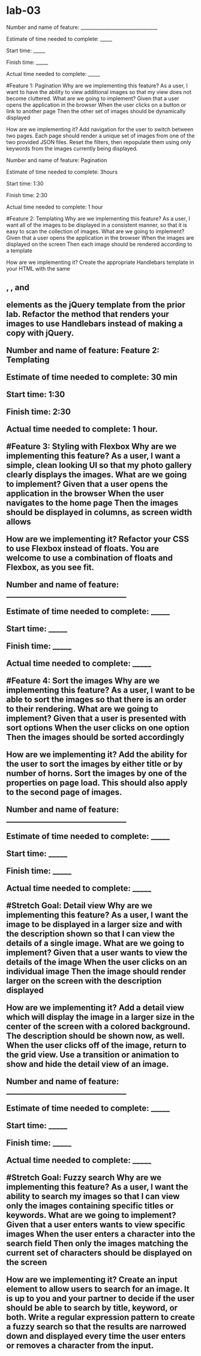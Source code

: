 # lab-03

Number and name of feature: ________________________________

Estimate of time needed to complete: _____

Start time: _____

Finish time: _____

Actual time needed to complete: _____

#Feature 1: Pagination
Why are we implementing this feature?
As a user, I want to have the ability to view additional images so that my view does not become cluttered.
What are we going to implement?
Given that a user opens the application in the browser
When the user clicks on a button or link to another page
Then the other set of images should be dynamically displayed

How are we implementing it?
Add navigation for the user to switch between two pages. Each page should render a unique set of images from one of the two provided JSON files.
Reset the filters, then repopulate them using only keywords from the images currently being displayed.

Number and name of feature: Pagination

Estimate of time needed to complete: 3hours

Start time: 1:30

Finish time: 2:30

Actual time needed to complete: 1 hour

#Feature 2: Templating
Why are we implementing this feature?
As a user, I want all of the images to be displayed in a consistent manner, so that it is easy to scan the collection of images.
What are we going to implement?
Given that a user opens the application in the browser
When the images are displayed on the screen
Then each image should be rendered according to a template

How are we implementing it?
Create the appropriate Handlebars template in your HTML with the same <h2>, <img>, and <p> elements as the jQuery template from the prior lab.
Refactor the method that renders your images to use Handlebars instead of making a copy with jQuery.

Number and name of feature: Feature 2: Templating

Estimate of time needed to complete: 30 min

Start time: 1:30

Finish time: 2:30

Actual time needed to complete: 1 hour. 

#Feature 3: Styling with Flexbox
Why are we implementing this feature?
As a user, I want a simple, clean looking UI so that my photo gallery clearly displays the images.
What are we going to implement?
Given that a user opens the application in the browser
When the user navigates to the home page
Then the images should be displayed in columns, as screen width allows

How are we implementing it?
Refactor your CSS to use Flexbox instead of floats. You are welcome to use a combination of floats and Flexbox, as you see fit.

Number and name of feature: ________________________________

Estimate of time needed to complete: _____

Start time: _____

Finish time: _____

Actual time needed to complete: _____

#Feature 4: Sort the images
Why are we implementing this feature?
As a user, I want to be able to sort the images so that there is an order to their rendering.
What are we going to implement?
Given that a user is presented with sort options
When the user clicks on one option
Then the images should be sorted accordingly

How are we implementing it?
Add the ability for the user to sort the images by either title or by number of horns.
Sort the images by one of the properties on page load. This should also apply to the second page of images.

Number and name of feature: ________________________________

Estimate of time needed to complete: _____

Start time: _____

Finish time: _____

Actual time needed to complete: _____

#Stretch Goal: Detail view
Why are we implementing this feature?
As a user, I want the image to be displayed in a larger size and with the description shown so that I can view the details of a single image.
What are we going to implement?
Given that a user wants to view the details of the image
When the user clicks on an individual image
Then the image should render larger on the screen with the description displayed

How are we implementing it?
Add a detail view which will display the image in a larger size in the center of the screen with a colored background.
The description should be shown now, as well.
When the user clicks off of the image, return to the grid view.
Use a transition or animation to show and hide the detail view of an image.

Number and name of feature: ________________________________

Estimate of time needed to complete: _____

Start time: _____

Finish time: _____

Actual time needed to complete: _____

#Stretch Goal: Fuzzy search
Why are we implementing this feature?
As a user, I want the ability to search my images so that I can view only the images containing specific titles or keywords.
What are we going to implement?
Given that a user enters wants to view specific images
When the user enters a character into the search field
Then only the images matching the current set of characters should be displayed on the screen

How are we implementing it?
Create an input element to allow users to search for an image. It is up to you and your partner to decide if the user should be able to search by title, keyword, or both.
Write a regular expression pattern to create a fuzzy search so that the results are narrowed down and displayed every time the user enters or removes a character from the input.